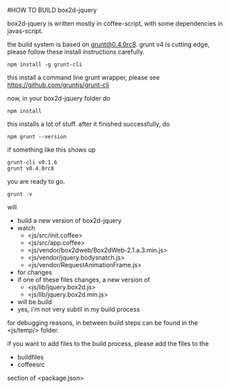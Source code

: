 #HOW TO BUILD box2d-jquery

box2d-jquery is written mostly in coffee-script, with some dependencies in javas-script.

the build system is based on grunt@0.4.0rc8. grunt v4 is cutting edge, please follow these install instructions carefully. 

    npm install -g grunt-cli

this install a command line grunt wrapper, please see <https://github.com/gruntjs/grunt-cli>

now, in your box2d-jquery folder do

    npm install

this installs a lot of stuff. after it finished successfully, do 

    npm grunt --version 

if something like this shows up

    grunt-cli v0.1.6
    grunt v0.4.0rc8

you are ready to go.

    grunt -v

will

  * build a new version of box2d-jquery
  * watch
    * <js/src/init.coffee>
    * <js/src/app.coffee>
    * <js/vendor/box2dweb/Box2dWeb-2.1.a.3.min.js>
    * <js/vendor/jquery.bodysnatch.js>
    * <js/vendor/RequestAnimationFrame.js>
  * for changes
  * if one of these files changes, a new version of
    * <js/lib/jquery.box2d.js>
    * <js/lib/jquery.box2d.min.js>
  * will be build
  * yes, i'm not very subtil in my build process

for debugging reasons, in between build steps can be found in the <js/temp/> folder.

if you want to add files to the build process, please add the files to the
 
  * buildfiles
  * coffeesrc

section of <package.json> 







